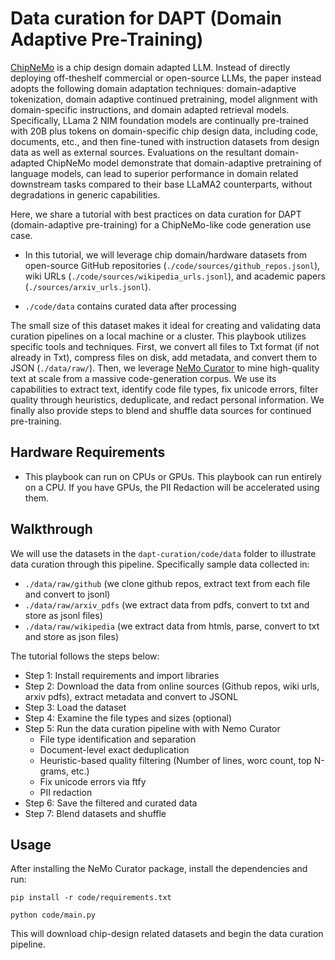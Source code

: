 # Data curation for DAPT (Domain Adaptive Pre-Training)

[ChipNeMo](https://arxiv.org/pdf/2311.00176) is a chip design domain adapted LLM. Instead of directly deploying off-theshelf
commercial or open-source LLMs, the paper instead adopts the following domain adaptation techniques:
domain-adaptive tokenization, domain adaptive continued pretraining, model alignment with domain-specific instructions, and domain adapted retrieval models. Specifically, LLama 2 NIM foundation models are continually pre-trained with 20B plus tokens on domain-specific chip design data, including code, documents, etc., and then fine-tuned with instruction datasets from design data as well as external sources. Evaluations on the resultant domain-adapted ChipNeMo model demonstrate that
domain-adaptive pretraining of language models, can lead to superior performance in domain related downstream tasks compared to their base LLaMA2 counterparts, without degradations in generic capabilities.

Here, we share a tutorial with best practices on data curation for DAPT (domain-adaptive pre-training) for a ChipNeMo-like code generation use case.

* In this tutorial, we will leverage chip domain/hardware datasets from open-source GitHub repositories (`./code/sources/github_repos.jsonl`), wiki URLs (`./code/sources/wikipedia_urls.jsonl`), and academic papers (`./sources/arxiv_urls.jsonl`).

* `./code/data` contains curated data after processing

The small size of this dataset makes it ideal for creating and validating data curation pipelines on a local machine or a cluster.
This playbook utilizes specific tools and techniques. First, we convert all files to Txt format (if not already in Txt), compress files on disk, add metadata, and convert them to JSON (`./data/raw/`). Then, we leverage [NeMo Curator](https://github.com/NVIDIA/NeMo-Curator/tree/main) to mine high-quality text at scale from a massive code-generation corpus. We use its capabilities to extract text, identify code file types, fix unicode errors, filter quality through heuristics, deduplicate, and redact personal information. We finally also provide steps to blend and shuffle data sources for continued pre-training.


## Hardware Requirements
* This playbook can run on CPUs or GPUs. This playbook can run entirely on a CPU. If you have GPUs, the PII Redaction will be accelerated using them.


## Walkthrough

We will use the datasets in the `dapt-curation/code/data` folder to illustrate data curation through this pipeline. Specifically sample data collected in:
* `./data/raw/github` (we clone github repos, extract text from each file and convert to jsonl)
* `./data/raw/arxiv_pdfs` (we extract data from pdfs, convert to txt and store as jsonl files)
* `./data/raw/wikipedia` (we extract data from htmls, parse, convert to txt and store as json files)

The tutorial follows the steps below:<br>
- Step 1: Install requirements and import libraries<br>
- Step 2: Download the data from online sources (Github repos, wiki urls, arxiv pdfs), extract metadata and convert to JSONL<br>
- Step 3: Load the dataset <br>
- Step 4: Examine the file types and sizes (optional) <br>
- Step 5: Run the data curation pipeline with with Nemo Curator<br>
    - File type identification and separation
    - Document-level exact deduplication
    - Heuristic-based quality filtering (Number of lines, worc count, top N-grams, etc.)
    - Fix unicode errors via ftfy
    - PII redaction
- Step 6: Save the filtered and curated data <br>
- Step 7: Blend datasets and shuffle


## Usage

After installing the NeMo Curator package, install the dependencies and run:

`pip install -r code/requirements.txt`

`python code/main.py`

This will download chip-design related datasets and begin the data curation pipeline.
